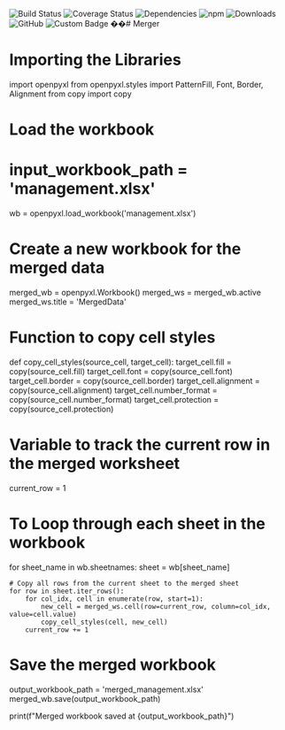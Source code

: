 ![Build Status](https://github.com/username/repository/actions/workflows/ci.yml/badge.svg)
![Coverage Status](https://coveralls.io/repos/github/username/repository/badge.svg?branch=main)
![Dependencies](https://david-dm.org/username/repository.svg)
![npm](https://img.shields.io/npm/v/package-name.svg)
![Downloads](https://img.shields.io/npm/dm/package-name.svg)
![GitHub](https://img.shields.io/github/license/username/repository.svg)
![Custom Badge](https://img.shields.io/badge/custom-badge-green.svg)
��#   M e r g e r
# Importing the Libraries
import openpyxl
from openpyxl.styles import PatternFill, Font, Border, Alignment
from copy import copy

# Load the workbook
# input_workbook_path = 'management.xlsx'
wb = openpyxl.load_workbook('management.xlsx')

# Create a new workbook for the merged data
merged_wb = openpyxl.Workbook()
merged_ws = merged_wb.active
merged_ws.title = 'MergedData'

# Function to copy cell styles
def copy_cell_styles(source_cell, target_cell):
    target_cell.fill = copy(source_cell.fill)
    target_cell.font = copy(source_cell.font)
    target_cell.border = copy(source_cell.border)
    target_cell.alignment = copy(source_cell.alignment)
    target_cell.number_format = copy(source_cell.number_format)
    target_cell.protection = copy(source_cell.protection)

# Variable to track the current row in the merged worksheet
current_row = 1

# To Loop through each sheet in the workbook
for sheet_name in wb.sheetnames:
    sheet = wb[sheet_name]

    # Copy all rows from the current sheet to the merged sheet
    for row in sheet.iter_rows():
        for col_idx, cell in enumerate(row, start=1):
            new_cell = merged_ws.cell(row=current_row, column=col_idx, value=cell.value)
            copy_cell_styles(cell, new_cell)
        current_row += 1

# Save the merged workbook
output_workbook_path = 'merged_management.xlsx'
merged_wb.save(output_workbook_path)

print(f"Merged workbook saved at {output_workbook_path}")

 
 
